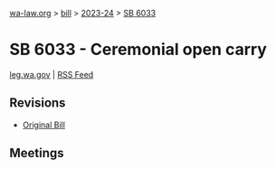 [wa-law.org](/) > [bill](/bill/) > [2023-24](/bill/2023-24/) > [SB 6033](/bill/2023-24/sb/6033/)

# SB 6033 - Ceremonial open carry
[leg.wa.gov](https://app.leg.wa.gov/billsummary?BillNumber=6033&Year=2023&Initiative=false) | [RSS Feed](./rss.xml)

## Revisions
* [Original Bill](1/)

## Meetings